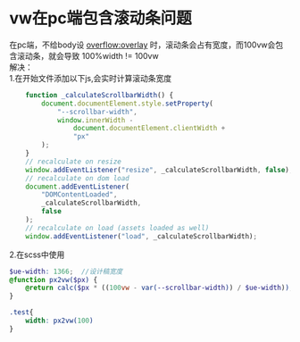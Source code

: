 # vw在pc端包含滚动条问题

在pc端，不给body设 <a href="https://developer.mozilla.org/zh-CN/docs/Web/CSS/overflow#%E5%80%BC" target="_blank">overflow:overlay</a> 时，滚动条会占有宽度，而100vw会包含滚动条，就会导致 100%width != 100vw  
解决：  
1.在开始文件添加以下js,会实时计算滚动条宽度
```js
    function _calculateScrollbarWidth() {
        document.documentElement.style.setProperty(
            "--scrollbar-width",
            window.innerWidth -
                document.documentElement.clientWidth +
                "px"
        );
    }
    // recalculate on resize
    window.addEventListener("resize", _calculateScrollbarWidth, false);
    // recalculate on dom load
    document.addEventListener(
        "DOMContentLoaded",
        _calculateScrollbarWidth,
        false
    );
    // recalculate on load (assets loaded as well)
    window.addEventListener("load", _calculateScrollbarWidth);
```
2.在scss中使用   
```scss
$ue-width: 1366;  //设计稿宽度
@function px2vw($px) {
    @return calc($px * ((100vw - var(--scrollbar-width)) / $ue-width));
}

.test{
    width: px2vw(100)
}
```